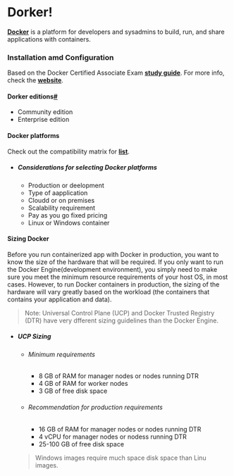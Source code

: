 # Dorker!
**[Docker](https://docs.docker.com/get-started)** is a platform for developers and sysadmins to build, run, and share applications with containers.

### Installation amd Configuration
Based on the Docker Certified Associate Exam **[study guide](https://docker.cdn.prismic.io/docker/4a619747-6889-48cd-8420-60f24a6a13ac_DCA_study+Guide_v1.3.pdf)**. For more info, check the **[website](https://success.docker.com/certification)**.


#### Dorker editions[#](https://docs.docker.com/get-docker/)
- Community edition 
- Enterprise edition 

#### Docker platforms
Check out the compatibility matrix for **[list](https://success.docker.com/article/compatibility-matrix)**.

  - ##### Considerations for selecting Docker platforms
      - Production or deelopment
      - Type of aapplication
      - Cloudd or on premises
      - Scalability requirement
      - Pay as you go fixed pricing
      - Linux or Windows container

#### Sizing Docker
Before you run containerized app with Docker in production, you want to know the size of the hardware that will be required. If you only want to run the Docker Engine(development environment), you simply need to make sure you meet the minimum resource requirements of your host OS, in most cases. However, to run Docker containers in production, the sizing of the hardware will vary greatly based on the workload (the containers that contains your application and data). 

> Note: Universal Control Plane (UCP) and Docker Trusted Registry (DTR) have very dfferent sizing guidelines than the Docker Engine.

- ##### UCP Sizing
  - ###### Minimum requirements
    - 8 GB of RAM for manager nodes or nodes running DTR
    - 4 GB of RAM for worker nodes
    - 3 GB of free disk space
  
  - ###### Recommendation for production requirements
    - 16 GB of RAM for manager nodes or nodes running DTR
    - 4 vCPU for manager nodes or nodess running DTR
    - 25-100 GB of free disk space
  > Windows images require much space disk space than Linu images. 
